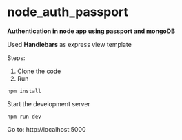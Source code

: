 # node_auth_passport
**Authentication in node app using passport and mongoDB**

Used **Handlebars** as express view template

Steps:
1. Clone the code 
2. Run
```
npm install
```

Start the development server
```
npm run dev
```

Go to: http://localhost:5000
